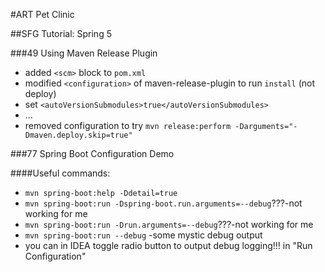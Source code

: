 #ART Pet Clinic

##SFG Tutorial: Spring 5

###49 Using Maven Release Plugin
- added `<scm>` block to `pom.xml`
- modified `<configuration>` of maven-release-plugin to run `install` (not deploy)
- set `<autoVersionSubmodules>true</autoVersionSubmodules>` 
- ...
- removed configuration to try `mvn release:perform -Darguments="-Dmaven.deploy.skip=true"` 

###77 Spring Boot Configuration Demo

####Useful commands:

- `mvn spring-boot:help -Ddetail=true`
- `mvn spring-boot:run -Dspring-boot.run.arguments=--debug`???-not working for me
- `mvn spring-boot:run -Drun.arguments=--debug`???-not working for me
- `mvn spring-boot:run --debug` -some mystic debug output
- you can in IDEA toggle radio button to output debug logging!!! in "Run Configuration" 